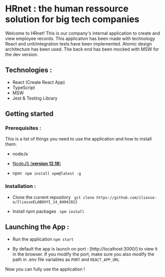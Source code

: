 # HRnet : the human ressource solution for big tech companies

Welcome to HRnet! This is our company's internal application to create and view employee records.
This application has been made with technology React and unit/integration tests have been implemented.
Atomic design architecture has been used.
The back end has been mocked with MSW for the dev version.

## Technologies :

- React (Create React App)
- TypeScript
- MSW
- Jest & Testing Library

## Getting started

### Prerequisites :

This is a list of things you need to use the application and how to install them.

* nodeJs
- [NodeJS (**version 12.18**)](https://nodejs.org/en/)

* npm
`  npm install npm@latest -g  `

### Installation :

* Clone the current repository
`  git clone https://github.com/iliasse-e/IliasseELABOUYI_14_04042022  `

* Install npm packages
`  npm install  `

## Launching the App :

* Run the application
` npm start `

* By default the app is launch on port : [http://localhost:3000/] to view it in the browser.
If you modify the port, make sure you also modify the path in .env file variables as `PORT` and `REACT_APP_URL`

Now you can fully use the application !